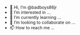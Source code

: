 - 👋 Hi, I’m @badboys86jr
- 👀 I’m interested in ...
- 🌱 I’m currently learning ...
- 💞️ I’m looking to collaborate on ...
- 📫 How to reach me ...

<!---
badboys86jr/badboys86jr is a ✨ special ✨ repository because its `README.md` (this file) appears on your GitHub profile.
You can click the Preview link to take a look at your changes.
--->
